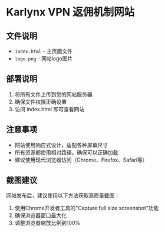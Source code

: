 # Karlynx VPN 返佣机制网站

## 文件说明
- `index.html` - 主页面文件
- `logo.png` - 网站logo图片

## 部署说明
1. 将所有文件上传到您的网站服务器
2. 确保文件权限正确设置
3. 访问 index.html 即可查看网站

## 注意事项
- 网站使用响应式设计，适配各种屏幕尺寸
- 所有资源都使用相对路径，确保可以正确加载
- 建议使用现代浏览器访问（Chrome、Firefox、Safari等）

## 截图建议
网站发布后，建议使用以下方法获取高质量截图：
1. 使用Chrome开发者工具的"Capture full size screenshot"功能
2. 确保浏览器窗口最大化
3. 调整浏览器缩放比例到100% 